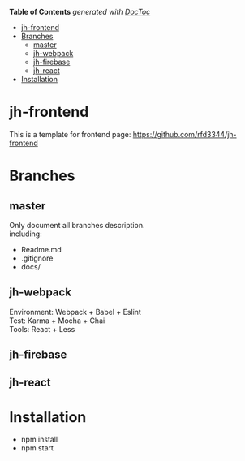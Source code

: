 <!-- START doctoc generated TOC please keep comment here to allow auto update -->
<!-- DON'T EDIT THIS SECTION, INSTEAD RE-RUN doctoc TO UPDATE -->
**Table of Contents**  *generated with [DocToc](https://github.com/thlorenz/doctoc)*

- [jh-frontend](#jh-frontend)
- [Branches](#branches)
  - [master](#master)
  - [jh-webpack](#jh-webpack)
  - [jh-firebase](#jh-firebase)
  - [jh-react](#jh-react)
- [Installation](#installation)

<!-- END doctoc generated TOC please keep comment here to allow auto update -->

# jh-frontend
This is a template for frontend page:
https://github.com/rfd3344/jh-frontend

# Branches
## master
Only document all branches description. </br>
including:
- Readme.md
- .gitignore
- docs/

## jh-webpack
Environment: Webpack + Babel + Eslint </br>
Test: Karma + Mocha + Chai	</br>
Tools: React + Less </br>

## jh-firebase


## jh-react


# Installation
- npm install
- npm start
